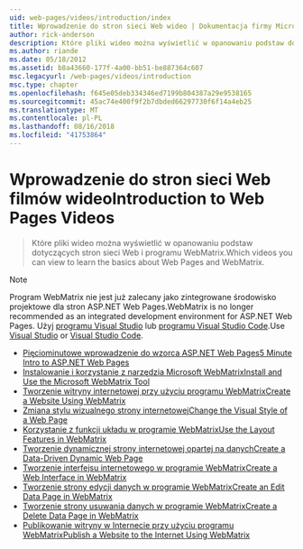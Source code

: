 ```yaml
---
uid: web-pages/videos/introduction/index
title: Wprowadzenie do stron sieci Web wideo | Dokumentacja firmy Microsoft
author: rick-anderson
description: Które pliki wideo można wyświetlić w opanowaniu podstaw dotyczących stron sieci Web i programu WebMatrix.
ms.author: riande
ms.date: 05/18/2012
ms.assetid: b8a43660-177f-4a00-bb51-be887364c607
msc.legacyurl: /web-pages/videos/introduction
msc.type: chapter
ms.openlocfilehash: f645e05deb334346ed7199b804387a29e9538165
ms.sourcegitcommit: 45ac74e400f9f2b7dbded66297730f6f14a4eb25
ms.translationtype: MT
ms.contentlocale: pl-PL
ms.lasthandoff: 08/16/2018
ms.locfileid: "41753864"
---
```

<a name="introduction-to-web-pages-videos"></a><span data-ttu-id="a2cae-103">Wprowadzenie do stron sieci Web filmów wideo</span><span class="sxs-lookup"><span data-stu-id="a2cae-103">Introduction to Web Pages Videos</span></span>
====================
> <span data-ttu-id="a2cae-104">Które pliki wideo można wyświetlić w opanowaniu podstaw dotyczących stron sieci Web i programu WebMatrix.</span><span class="sxs-lookup"><span data-stu-id="a2cae-104">Which videos you can view to learn the basics about Web Pages and WebMatrix.</span></span>

> [!NOTE] 
> <span data-ttu-id="a2cae-105">Program WebMatrix nie jest już zalecany jako zintegrowane środowisko projektowe dla stron ASP.NET Web Pages.</span><span class="sxs-lookup"><span data-stu-id="a2cae-105">WebMatrix is no longer recommended as an integrated development environment for ASP.NET Web Pages.</span></span> <span data-ttu-id="a2cae-106">Użyj [programu Visual Studio](xref:aspnet/web-pages/overview/getting-started/program-asp-net-web-pages-in-visual-studio) lub [programu Visual Studio Code](https://code.visualstudio.com/).</span><span class="sxs-lookup"><span data-stu-id="a2cae-106">Use [Visual Studio](xref:aspnet/web-pages/overview/getting-started/program-asp-net-web-pages-in-visual-studio) or [Visual Studio Code](https://code.visualstudio.com/).</span></span>


- [<span data-ttu-id="a2cae-107">Pięciominutowe wprowadzenie do wzorca ASP.NET Web Pages</span><span class="sxs-lookup"><span data-stu-id="a2cae-107">5 Minute Intro to ASP.NET Web Pages</span></span>](5-minute-introduction-to-aspnet-web-pages.md)
- [<span data-ttu-id="a2cae-108">Instalowanie i korzystanie z narzędzia Microsoft WebMatrix</span><span class="sxs-lookup"><span data-stu-id="a2cae-108">Install and Use the Microsoft WebMatrix Tool</span></span>](install-and-use-the-microsoft-webmatrix-tool.md)
- [<span data-ttu-id="a2cae-109">Tworzenie witryny internetowej przy użyciu programu WebMatrix</span><span class="sxs-lookup"><span data-stu-id="a2cae-109">Create a Website Using WebMatrix</span></span>](create-a-website-using-webmatrix.md)
- [<span data-ttu-id="a2cae-110">Zmiana stylu wizualnego strony internetowej</span><span class="sxs-lookup"><span data-stu-id="a2cae-110">Change the Visual Style of a Web Page</span></span>](change-the-visual-style-of-a-web-page.md)
- [<span data-ttu-id="a2cae-111">Korzystanie z funkcji układu w programie WebMatrix</span><span class="sxs-lookup"><span data-stu-id="a2cae-111">Use the Layout Features in WebMatrix</span></span>](use-the-layout-features-in-webmatrix.md)
- [<span data-ttu-id="a2cae-112">Tworzenie dynamicznej strony internetowej opartej na danych</span><span class="sxs-lookup"><span data-stu-id="a2cae-112">Create a Data-Driven Dynamic Web Page</span></span>](create-a-data-driven-dynamic-web-page.md)
- [<span data-ttu-id="a2cae-113">Tworzenie interfejsu internetowego w programie WebMatrix</span><span class="sxs-lookup"><span data-stu-id="a2cae-113">Create a Web Interface in WebMatrix</span></span>](create-a-web-interface-in-webmatrix.md)
- [<span data-ttu-id="a2cae-114">Tworzenie strony edycji danych w programie WebMatrix</span><span class="sxs-lookup"><span data-stu-id="a2cae-114">Create an Edit Data Page in WebMatrix</span></span>](create-an-edit-data-page-in-webmatrix.md)
- [<span data-ttu-id="a2cae-115">Tworzenie strony usuwania danych w programie WebMatrix</span><span class="sxs-lookup"><span data-stu-id="a2cae-115">Create a Delete Data Page in WebMatrix</span></span>](create-a-delete-data-page-in-webmatrix.md)
- [<span data-ttu-id="a2cae-116">Publikowanie witryny w Internecie przy użyciu programu WebMatrix</span><span class="sxs-lookup"><span data-stu-id="a2cae-116">Publish a Website to the Internet Using WebMatrix</span></span>](publish-a-website-to-the-internet-using-webmatrix.md)
